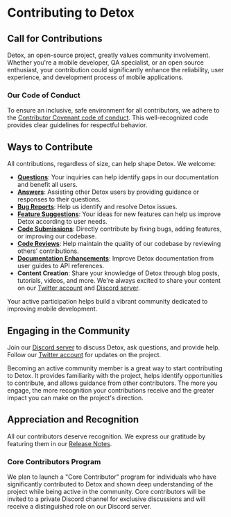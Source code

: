 # Contributing to Detox

## Call for Contributions

Detox, an open-source project, greatly values community involvement. Whether you're a mobile developer, QA specialist, or an open source enthusiast, your contribution could significantly enhance the reliability, user experience, and development process of mobile applications.

### Our Code of Conduct

To ensure an inclusive, safe environment for all contributors, we adhere to the [Contributor Covenant code of conduct]. This well-recognized code provides clear guidelines for respectful behavior.

## Ways to Contribute

All contributions, regardless of size, can help shape Detox. We welcome:

- **[Questions]**: Your inquiries can help identify gaps in our documentation and benefit all users.
- **[Answers]**: Assisting other Detox users by providing guidance or responses to their questions.
- **[Bug Reports]**: Help us identify and resolve Detox issues.
- **[Feature Suggestions]**: Your ideas for new features can help us improve Detox according to user needs.
- **[Code Submissions]**: Directly contribute by fixing bugs, adding features, or improving our codebase.
- **[Code Reviews]**: Help maintain the quality of our codebase by reviewing others' contributions.
- **[Documentation Enhancements]**: Improve Detox documentation from user guides to API references.
- **Content Creation**: Share your knowledge of Detox through blog posts, tutorials, videos, and more. We're always excited to share your content on our [Twitter account] and [Discord server].

Your active participation helps build a vibrant community dedicated to improving mobile development.

## Engaging in the Community

Join our [Discord server] to discuss Detox, ask questions, and provide help. Follow our [Twitter account] for updates on the project.

Becoming an active community member is a great way to start contributing to Detox. It provides familiarity with the project, helps identify opportunities to contribute, and allows guidance from other contributors. The more you engage, the more recognition your contributions receive and the greater impact you can make on the project's direction.

## Appreciation and Recognition

All our contributors deserve recognition. We express our gratitude by featuring them in our [Release Notes].

### Core Contributors Program

We plan to launch a "Core Contributor" program for individuals who have significantly contributed to Detox and shown deep understanding of the project while being active in the community. Core contributors will be invited to a private Discord channel for exclusive discussions and will receive a distinguished role on our Discord server.

[Contributor Covenant code of conduct]: contributing/code-of-conduct.md
[Questions]: contributing/questions/asking-questions.md
[Answers]: contributing/questions/answering-questions.md
[Bug Reports]: contributing/reporting-bugs.md
[Feature Suggestions]: contributing/feature-requests.md
[Code Submissions]: contributing/code/submitting-pull-requests.md
[Code Reviews]: contributing/code/reviewing-pull-requests.md
[Documentation Enhancements]: contributing/documentation.md
[Discord server]: https://discord.gg/CkD5QKheF5
[Twitter account]: https://twitter.com/detoxe2e
[Release Notes]: https://github.com/wix/Detox/releases
